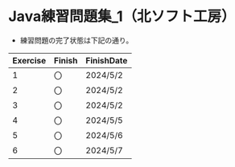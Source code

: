 # Java練習問題集_1（北ソフト工房）

- 練習問題の完了状態は下記の通り。  

| Exercise | Finish | FinishDate |
| ---- | ---- | ---- |
| 1 | 〇 | 2024/5/2 |
| 2 | 〇 | 2024/5/2 |
| 3 | 〇 | 2024/5/2 |
| 4 | 〇 | 2024/5/5 |
| 5 | 〇 | 2024/5/6 |
| 6 | 〇 | 2024/5/7 |

